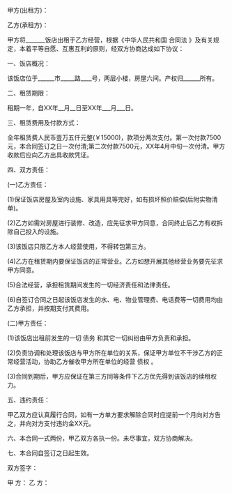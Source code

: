 
 


甲方(出租方)：


乙方(承租方)：


甲方将_______饭店出租于乙方经营，根据《中华人民共和国
合同法
》及有关规定，本着平等自愿、互惠互利的原则，经双方协商达成如下协议：


一、饭店概况：


该饭店位于______市_____路____号，两层小楼，房屋六间。产权归______所有。


二、租赁期限：


租期一年，自XX年__月__日至XX年___月___日。


三、租赁费用及付款方式：


全年租赁费人民币壹万五仟元整(￥15000)，款项分两次支付。第一次付款7500元，本合同签订之日一次付清;第二次付款7500元，XX年4月中旬一次付清。甲方收款后应向乙方出具收款凭证。


四、双方责任：


(一)乙方责任：


(1)保证饭店房屋及室内设施、家具用具等完好，如有损坏照价赔偿(后附实物清单)。


(2)乙方如需对房屋进行装修、改造，应先征求甲方同意，合同终止后乙方有权拆除自己投入的设施。


(3)该饭店只限乙方本人经营使用，不得转包第三方。


(4)乙方在租赁期内要保证饭店的正常营业。乙方如想开展其他经营业务要先征求甲方同意。


(5)合法经营，承担租赁期间发生的一切经济责任和法律责任。


(6)自签订合同之日起该饭店发生的水、电、物业管理费、电话费等一切费用均由乙方承担，并按期支付其费用。


(二)甲方责任：


(1)该饭店出租前发生的一切
债务
和其它一切纠纷由甲方负责和承担。


(2)负责协调和处理该饭店与甲方所在单位的关系，保证甲方单位不干涉乙方的正常经营活动，协助乙方催收甲方所在单位的经营
债权
。


(3)合同到期后，甲方应保证在第三方同等条件下乙方优先得到该饭店的续租权力。


五、违约责任：


甲乙双方应认真履行合同，如有一方单方要求解除合同时应提前一个月向对方告之，并向对方支付违约金XX元。


六、本合同一式两份，甲乙双方各执一份。未尽事宜，双方协商解决。


七、本合同自签订之日起生效。


双方签字：


甲 方： 乙 方：
 


 

 
 
 
 
 
  


  
 

  


  


  
 
 
 
 

